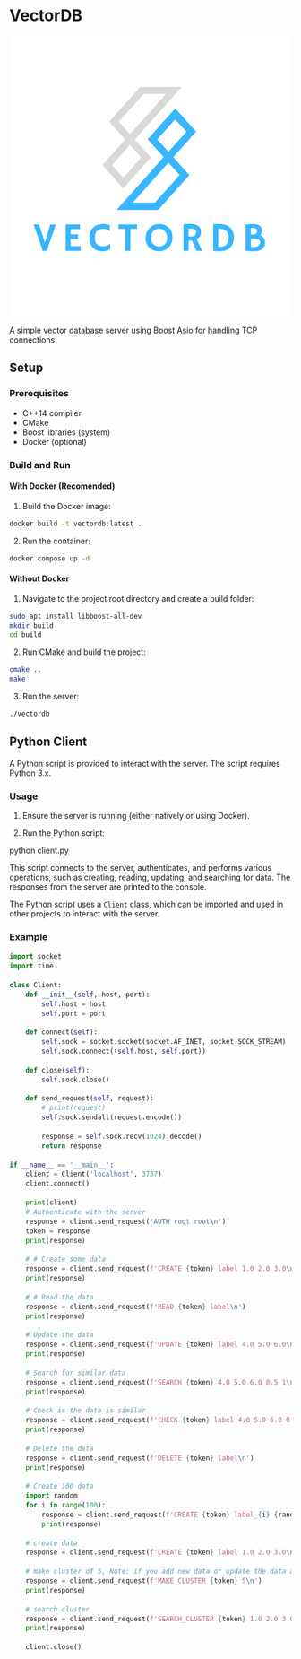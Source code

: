 # VectorDB

![](assets/logo.png)

A simple vector database server using Boost Asio for handling TCP connections.

## Setup

### Prerequisites

- C++14 compiler
- CMake
- Boost libraries (system)
- Docker (optional)

### Build and Run

#### With Docker (Recomended)
1. Build the Docker image:
```bash
docker build -t vectordb:latest .
```
2. Run the container:
```bash
docker compose up -d
```

#### Without Docker

1. Navigate to the project root directory and create a build folder:
```bash
sudo apt install libboost-all-dev
mkdir build
cd build
```

2. Run CMake and build the project:
```bash
cmake ..
make
```

3. Run the server:
```bash
./vectordb
```

## Python Client
A Python script is provided to interact with the server. The script requires Python 3.x.
### Usage

1. Ensure the server is running (either natively or using Docker).

2. Run the Python script:

python client.py


This script connects to the server, authenticates, and performs various operations, such as creating, reading, updating, and searching for data. The responses from the server are printed to the console.

The Python script uses a `Client` class, which can be imported and used in other projects to interact with the server.

### Example

```python
import socket
import time

class Client:
    def __init__(self, host, port):
        self.host = host
        self.port = port

    def connect(self):
        self.sock = socket.socket(socket.AF_INET, socket.SOCK_STREAM)
        self.sock.connect((self.host, self.port))

    def close(self):
        self.sock.close()

    def send_request(self, request):
        # print(request)
        self.sock.sendall(request.encode())
        
        response = self.sock.recv(1024).decode()
        return response

if __name__ == '__main__':
    client = Client('localhost', 3737)
    client.connect()

    print(client)
    # Authenticate with the server
    response = client.send_request('AUTH root root\n')
    token = response
    print(response)

    # # Create some data
    response = client.send_request(f'CREATE {token} label 1.0 2.0 3.0\n')
    print(response)

    # # Read the data
    response = client.send_request(f'READ {token} label\n')
    print(response)

    # Update the data
    response = client.send_request(f'UPDATE {token} label 4.0 5.0 6.0\n')
    print(response)

    # Search for similar data
    response = client.send_request(f'SEARCH {token} 4.0 5.0 6.0 0.5 1\n')
    print(response)

    # Check is the data is similar
    response = client.send_request(f'CHECK {token} label 4.0 5.0 6.0 0.5\n')
    print(response)

    # Delete the data
    response = client.send_request(f'DELETE {token} label\n')
    print(response)

    # Create 100 data
    import random
    for i in range(100):
        response = client.send_request(f'CREATE {token} label_{i} {random.random()} {random.random()} {random.random()}\n')
        print(response)

    # create data
    response = client.send_request(f'CREATE {token} label 1.0 2.0 3.0\n')
    
    # make cluster of 5, Note: if you add new data or update the data after clustering the data, you need to do cluster again if you want to use the updated data
    response = client.send_request(f'MAKE_CLUSTER {token} 5\n')
    print(response)

    # search cluster
    response = client.send_request(f'SEARCH_CLUSTER {token} 1.0 2.0 3.0 0.5 1\n')
    print(response)

    client.close()
```
